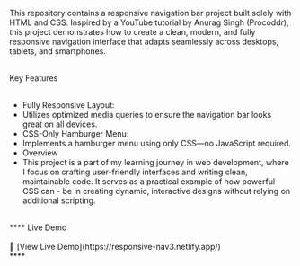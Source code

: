 This repository contains a responsive navigation bar project built solely with HTML and CSS. Inspired by a YouTube tutorial by Anurag Singh (Procoddr), this project demonstrates how to create a clean, modern, and fully responsive navigation interface that adapts seamlessly across desktops, tablets, and smartphones. <br>  <br>

Key Features  <br> <br>
- Fully Responsive Layout:  <br>
- Utilizes optimized media queries to ensure the navigation bar looks great on all devices.  <br>
- CSS-Only Hamburger Menu:  <br>
- Implements a hamburger menu using only CSS—no JavaScript required.  <br>
- Overview  <br>
- This project is a part of my learning journey in web development, where I focus on crafting user-friendly interfaces and writing clean, maintainable code. It serves as a practical example of how powerful CSS can - be in creating dynamic, interactive designs without relying on additional scripting.  <br>
 <br>
 ****
 Live Demo <br> <br>
🔗 [View Live Demo](https://responsive-nav3.netlify.app/) <br>
****
